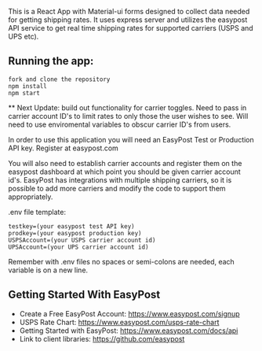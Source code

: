 This is a React App with Material-ui forms designed to collect data needed for getting shipping rates. It uses express server and utilizes the easypost API service to get real time shipping rates for supported carriers (USPS and UPS etc). 


## Running the app:

```
fork and clone the repository
npm install
npm start
```

** Next Update: build out functionality for carrier toggles. Need to pass in carrier account ID's to limit rates to only those the user wishes to see. Will need to use enviromental variables to obscur carrier ID's from users.

In order to use this application you will need an EasyPost Test or Production API key. Register at easypost.com

You will also need to establish carrier accounts and register them on the easypost dashboard at which point you should be given carrier account id's. EasyPost has integrations with multiple shipping carriers, so it is possible to add more carriers and modify the code to support them appropriately.

.env file template:
  ```
  testkey=(your easypost test API key)
  prodkey=(your easypost production key)
  USPSAccount=(your USPS carrier account id)
  UPSAccount=(your UPS carrier account id)
  ```
  Remember with .env files no spaces or semi-colons are needed, each variable is on a new line.
  
  ## Getting Started With EasyPost
  
* Create a Free EasyPost Account: https://www.easypost.com/signup
* USPS Rate Chart: https://www.easypost.com/usps-rate-chart
* Getting Started with EasyPost: https://www.easypost.com/docs/api
* Link to client libraries: https://github.com/easypost
